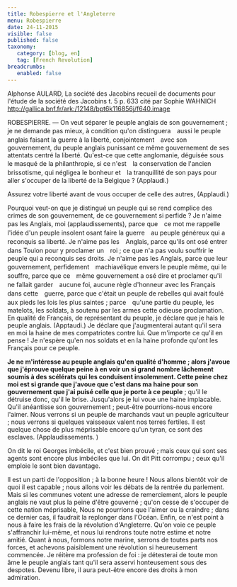 ```yaml
---
title: Robespierre et l'Angleterre
menu: Robespierre
date: 24-11-2015
visible: false
published: false
taxonomy:
   category: [blog, en]
   tag: [French Revolution]
breadcrumbs:
   enabled: false
---
```


Alphonse AULARD, La société des Jacobins recueil de documents pour l'étude de la société des Jacobins t. 5 p. 633 cité par Sophie WAHNICH
http://gallica.bnf.fr/ark:/12148/bpt6k116856j/f640.image

ROBESPIERRE. — On veut séparer le peuple anglais de son gouvernement ; je ne demande pas mieux, à condition qu'on distinguera　aussi le peuple anglais faisant la guerre à la liberté, conjointement　avec son gouvernement, du peuple anglais punissant ce même gouvernement de ses attentats centré la liberté. Qu'est-ce que cette anglomanie, déguisée sous le masqué de la philanthropie, si ce n'est　la conservation de l'ancien brissotisme, qui négligea le bonheur et　la tranquillité de son pays pour aller s'occuper de la liberté de la
Belgique ? (Applaudi.)

Assurez votre liberté avant de vous occuper de celle des autres,
(Applaudi.)

Pourquoi veut-on que je distingué un peuple qui se rend complice des crimes de son gouvernement, de ce gouvernement si perfide ? Je n'aime pas les Anglais, moi (applaudissements), parce que　ce mot me rappelle l'idée d'un peuple insolent osant faire la guerre　au peuple généreux qui a reconquis sa liberté. Je n'aime pas les　Anglais, parce qu'ils ont osé entrer dans Toulon pour y proclamer un　roi ; ce que n'a pas voulu souffrir le peuple qui a reconquis ses droits.
Je n'aime pas les Anglais, parce que leur gouvernement, perfidement　machiavélique envers le peuple même, qui le souffre, parce que ce　même gouvernement a osé dire et proclamer qu'il ne fallait garder　aucune foi, aucune règle d'honneur avec les Français dans cette　guerre, parce que c'était un peuple de rebelles qui avait foulé aux
pieds les lois les plus saintes ; parce　qu'une partie du peuple, les　matelots, les soldats, à soutenu par les armes cette odieuse proclamation. En qualité de Français, de représentant du peuple, je déclare que je hais le peuple anglais. (Apptaudi.) Je déclare que j'augmenterai autant qu'il sera en moi la haine de mes compatriotes
contre lui. Que m'importe ce qu'il en pense ! Je n'espère qu'en nos soldats et en la haine profonde qu'ont les Français pour ce peuple.

**Je ne m'intéresse au peuple anglais qu'en qualité d'homme ; alors j'avoue que j'éprouve quelque peine à en voir un si grand nombre lâchement soumis à des scélérats qui les conduisent insolemment.
Cette peine chez moi est si grande que j'avoue que c'est dans ma haine pour son gouvernement que j'ai puisé celle que je porte à ce peuple** ; qu'il le détruise donc, qu'il le brise. Jusqu'alors je lui voue
une haine implacable. Qu'il anéantisse son gouvernement ; peut-être pourrions-nous encore l'aimer. Nous verrons si un peuple de marchands vaut un peuple agriculteur ; nous verrons si quelques vaisseaux valent nos terres fertiles. Il est quelque chose de plus méprisable encore qu'un tyran, ce sont des esclaves. (Applaudissements. )

On dit le roi Georges imbécile, et c'est bien prouvé ; mais ceux qui sont ses agents sont encore plus imbéciles que lui. On dit Pitt corrompu ; ceux qu'il emploie le sont bien davantage.

Il est un parti de l'opposition ; à la bonne heure ! Nous allons bientôt voir de quoi il est capable ; nous allons voir les débats de la rentrée du parlement. Mais si les communes votent une adresse de remerciement, alors le peuple anglais ne vaut plus la peine d'être gouverné ; qu'on cesse de s'occuper de cette nation méprisable, Nous ne pourrions que l'aimer ou la craindre ; dans ce dernier cas, il faudrait la replonger dans l'Océan. Enfin, ce n'est point à nous à faire les frais de la révolution d'Angleterre. Qu'on voie ce peuple s'affranchir lui-même, et nous lui rendrons toute notre estime et notre amitié. Quant à nous, formons notre marine, serrons de toutes parts nos forces, et achevons paisiblement une révolution si heureusement
commencée. Je réitère ma profession de foi : je détesterai de toute mon âme le peuple anglais tant qu'il sera asservi honteusement sous des despotes. Devenu libre, il aura peut-être encore des droits à mon admiration.